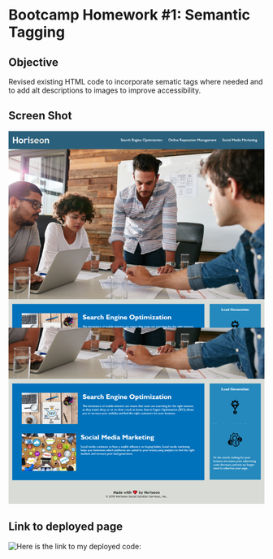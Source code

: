 # Bootcamp Homework #1: Semantic Tagging

## Objective

Revised existing HTML code to incorporate sematic tags where needed and to add alt descriptions to images to improve accessibility. 

## Screen Shot

![Here is a link to a screen shot of the home page.](assets/images/webscreenshot.png)

## Link to deployed page

![Here is the link to my deployed code:](https://ljhofer.github.io/semantic-tagging/)